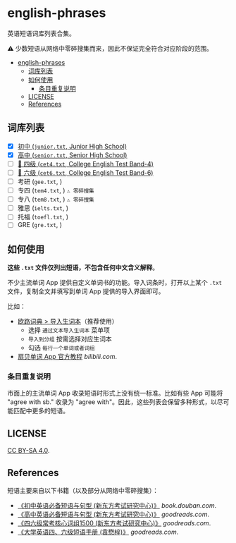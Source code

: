 # english-phrases

英语短语词库列表合集。

⚠️ 少数短语从网络中零碎搜集而来，因此不保证完全符合对应阶段的范围。

- [english-phrases](#english-phrases)
  - [词库列表](#词库列表)
  - [如何使用](#如何使用)
    - [条目重复说明](#条目重复说明)
  - [LICENSE](#license)
  - [References](#references)

## 词库列表

- [x] [初中 (`junior.txt`, Junior High School)](./lists/junior.txt)
- [x] [高中 (`senior.txt`, Senior High School)](./lists/senior.txt)
- [ ] [🚧 四级 (`cet4.txt`, College English Test Band-4)](./lists/cet4.txt)
- [ ] [🚧 六级 (`cet6.txt`, College English Test Band-6)](./lists/cet6.txt)
- [ ] 考研 (`gee.txt`, )
- [ ] 专四 (`tem4.txt`, ) `⚠️ 零碎搜集`
- [ ] 专八 (`tem8.txt`, ) `⚠️ 零碎搜集`
- [ ] 雅思 (`ielts.txt`, )
- [ ] 托福 (`toefl.txt`, )
- [ ] GRE (`gre.txt`, )

## 如何使用

**这些 `.txt` 文件仅列出短语，不包含任何中文含义解释**。

不少主流单词 App 提供自定义单词书的功能。导入词条时，打开以上某个 `.txt` 文件，复制全文并填写到单词 App 提供的导入界面即可。

比如：

- [欧路词典 > 导入生词本](https://my.eudic.net/studylist/import/)（推荐使用）
  - 选择 `通过文本导入生词本` 菜单项
  - `导入到分组` 按需选择对应生词本
  - 勾选 `每行一个单词或者词组`
- [扇贝单词 App 官方教程](https://www.bilibili.com/video/BV1ah411c7pp) *bilibili.com*.

### 条目重复说明

市面上的主流单词 App 收录短语时形式上没有统一标准。比如有些 App 可能将 "agree with sb." 收录为 "agree with"。因此，这些列表会保留多种形式，以尽可能匹配中更多的短语。

## LICENSE

[CC BY-SA 4.0](./LICENSE).

## References

短语主要来自以下书籍（以及部分从网络中零碎搜集）：

- [《初中英语必备短语与句型 (新东方考试研究中心)》](https://book.douban.com/subject/30713267/) *book.douban.com*.
- [《高中英语必备短语与句型 (新东方考试研究中心)》](https://www.goodreads.com/book/show/69016080) *goodreads.com*.
- [《四六级常考核心词组1500 (新东方考试研究中心)》](https://www.goodreads.com/book/show/29551193-1500) *goodreads.com*.
- [《大学英语四、六级短语手册 (袁懋梓)》](https://www.goodreads.com/book/show/29981212) *goodreads.com*.
